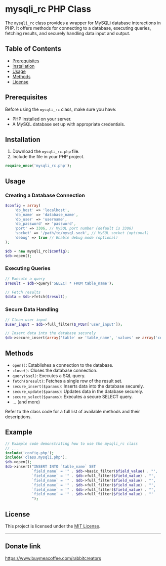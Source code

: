 # mysqli_rc PHP Class

The `mysqli_rc` class provides a wrapper for MySQLi database interactions in PHP. It offers methods for connecting to a database, executing queries, fetching results, and securely handling data input and output.

## Table of Contents

- [Prerequisites](#prerequisites)
- [Installation](#installation)
- [Usage](#usage)
- [Methods](#methods)
- [License](#license)

## Prerequisites

Before using the `mysqli_rc` class, make sure you have:

- PHP installed on your server.
- A MySQL database set up with appropriate credentials.

## Installation

1. Download the `mysqli_rc.php` file.
2. Include the file in your PHP project.

```php
require_once('mysqli_rc.php');
```

## Usage

### Creating a Database Connection

```php
$config = array(
    'db_host' => 'localhost',
    'db_name' => 'database_name',
    'db_user' => 'username',
    'db_password' => 'password',
    'port' => 3306, // MySQL port number (default is 3306)
    'socket' => '/path/to/mysql.sock', // MySQL socket (optional)
    'debug' => true // Enable debug mode (optional)
);

$db = new mysqli_rc($config);
$db->open();
```

### Executing Queries

```php
// Execute a query
$result = $db->query('SELECT * FROM table_name');

// Fetch results
$data = $db->fetch($result);
```

### Secure Data Handling

```php
// Clean user input
$user_input = $db->full_filter($_POST['user_input']);

// Insert data into the database securely
$db->secure_insert(array('table' => 'table_name', 'values' => array('column_name' => $user_input)));
```

## Methods

- `open()`: Establishes a connection to the database.
- `close()`: Closes the database connection.
- `query($sql)`: Executes a SQL query.
- `fetch($result)`: Fetches a single row of the result set.
- `secure_insert($params)`: Inserts data into the database securely.
- `secure_update($params)`: Updates data in the database securely.
- `secure_select($params)`: Executes a secure SELECT query.
- ... (and more)

Refer to the class code for a full list of available methods and their descriptions.

## Example

```php
// Example code demonstrating how to use the mysqli_rc class
// ...
include('config.php');
include('class.mysqli.php');
$db->open();
$db->insert("INSERT INTO `table_name` SET
            `field_name` = '" . $db->basic_filter($field_value) . "',
            `field_name` = '" . $db->full_filter($field_value) . "',
            `field_name` = '" . $db->full_filter($field_value) . "',
            `field_name` = '" . $db->full_filter($field_value) . "',
            `field_name` = '" . $db->full_filter($field_value) . "',
            `field_name` = '" . $db->full_filter($field_value) . "'
            ");
```

## License

This project is licensed under the [MIT License](LICENSE).

---

## Donate link

https://www.buymeacoffee.com/rabbitcreators
